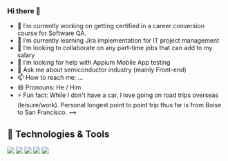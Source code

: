 ### Hi there 👋

- 🔭 I’m currently working on getting certified in a career conversion course for Software QA.
- 🌱 I’m currently learning Jira implementation for IT project management
- 👯 I’m looking to collaborate on any part-time jobs that can add to my salary
- 🤔 I’m looking for help with Appium Mobile App testing
- 💬 Ask me about semiconductor industry (mainly Front-end)
- 📫 How to reach me: ...
- 😄 Pronouns: He / Him
- ⚡ Fun fact: While I don't have a car, I love going on road trips overseas (leisure/work). Personal longest point to point trip thus far is from Boise to San Francisco.
-->

## 🔧 Technologies & Tools
![](https://img.shields.io/badge/OS-Windows-informational?style=flat&logo=windows&logoColor=white&color=2bbc8a)
![](https://img.shields.io/badge/Code-Python-informational?style=flat&logo=python&logoColor=white&color=2bbc8a)
![](https://img.shields.io/badge/Tool-Jira-informational?style=flat&logo=jira&logoColor=white&color=2bbc8a)
![](https://img.shields.io/badge/Tool-Microsoft_SharePoint-informational?style=flat&logo=microsoft&logoColor=white&color=2bbc8a)
![](https://img.shields.io/badge/Tool-Qualtrics-informational?style=flat&logo=qualtrics&logoColor=white&color=2bbc8a)
